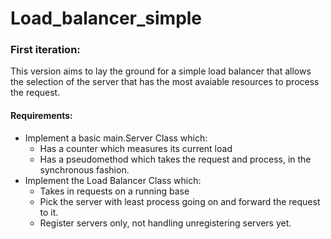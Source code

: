 # Load_balancer_simple
### First iteration:
This version aims to lay the ground for a simple load balancer that allows the selection of the server that has the most avaiable resources to process the request.

#### Requirements:
- Implement a basic main.Server Class which:
    - Has a counter which measures its current load
    - Has a pseudomethod which takes the request and process, in the synchronous fashion.
- Implement the Load Balancer Class which:
    - Takes in requests on a running base
    - Pick the server with least process going on and forward the request to it.
    - Register servers only, not handling unregistering servers yet.